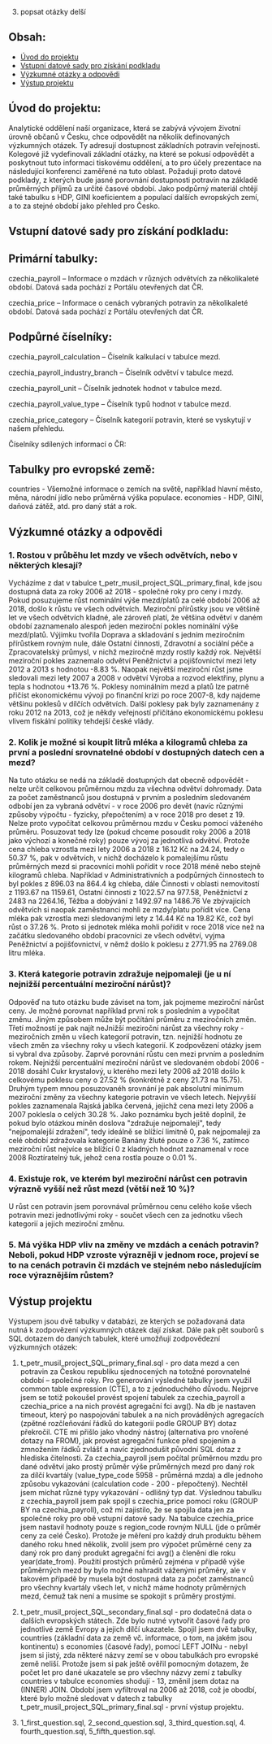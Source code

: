 3. popsat otázky delší

## Obsah:
* [Úvod do projektu](#úvod-do-projektu)
* [Vstupní datové sady pro získání podkladu](#vstupní-datové-sady-pro-získání-podkladu)
* [Výzkumné otázky a odpovědi](#výzkumné-otázky-a-odpovědi)
* [Výstup projektu](#výstup-projektu)

## Úvod do projektu:
Analytické oddělení naší organizace, která se zabývá vývojem životní úrovně občanů v Česku, chce odpovědět na několik definovaných výzkumných otázek. Ty adresují dostupnost základních potravin veřejnosti. Kolegové již vydefinovali základní otázky, na které se pokusí odpovědět a poskytnout tuto informaci tiskovému oddělení, a to pro účely prezentace na následující konferenci zaměřené na tuto oblast. Požadují proto datové podklady, z kterých bude jasné porovnání dostupnosti potravin na základě průměrných příjmů za určité časové období. Jako podpůrný materiál chtějí také tabulku s HDP, GINI koeficientem a populací dalších evropských zemí, a to za stejné období jako přehled pro Česko.

## Vstupní datové sady pro získání podkladu:
## Primární tabulky:
czechia_payroll – Informace o mzdách v různých odvětvích za několikaleté období. Datová sada pochází z Portálu otevřených dat ČR.

czechia_price – Informace o cenách vybraných potravin za několikaleté období. Datová sada pochází z Portálu otevřených dat ČR.

## Podpůrné číselníky:
czechia_payroll_calculation – Číselník kalkulací v tabulce mezd.

czechia_payroll_industry_branch – Číselník odvětví v tabulce mezd.

czechia_payroll_unit – Číselník jednotek hodnot v tabulce mezd.

czechia_payroll_value_type – Číselník typů hodnot v tabulce mezd.

czechia_price_category – Číselník kategorií potravin, které se vyskytují v našem přehledu.

Číselníky sdílených informací o ČR:

## Tabulky pro evropské země:
countries - Všemožné informace o zemích na světě, například hlavní město, měna, národní jídlo nebo průměrná výška populace.
economies - HDP, GINI, daňová zátěž, atd. pro daný stát a rok.

## Výzkumné otázky a odpovědi
### 1. Rostou v průběhu let mzdy ve všech odvětvích, nebo v některých klesají?
Vycházíme z dat v tabulce t_petr_musil_project_SQL_primary_final, kde jsou dostupná data za roky 2006 až 2018 - společné roky pro ceny i mzdy. Pokud posuzujeme růst nominální výše mezd/platů za celé období 2006 až 2018, došlo k růstu ve všech odvětvích.
Meziroční přírůstky jsou ve většině let ve všech odvětvích kladné, ale zároveň platí, že většina odvětví v daném období
zaznamenalo alespoň jeden meziroční pokles nominální výše mezd/platů. Výjimku tvořila Doprava a skladování s jedním meziročním 
přírůstkem rovným nule, dále Ostatní činnosti, Zdravotní a sociální péče a Zpracovatelský průmysl, v nichž meziročně mzdy rostly každý rok. Největší meziroční pokles zaznemalo odvětví Peněžnictví a pojišťovnictví mezi lety 2012 a 2013 s hodnotou -8.83 %. Naopak největší meziroční růst jsme sledovali mezi lety 2007 a 2008 v odvětví Výroba a rozvod elektřiny, plynu a tepla s hodnotou +13.76 %.
Poklesy nominálním mezd a platů lze patrně přičíst ekonomickému vývoji po finanční krizi po roce 2007-8, kdy najdeme většinu poklesů v dílčích odvětvích. Další poklesy pak byly zaznamenány z roku 2012 na 2013, což je někdy veřejností přičítáno ekonomickému poklesu vlivem fiskální politiky tehdejší české vlády.
### 2. Kolik je možné si koupit litrů mléka a kilogramů chleba za první a poslední srovnatelné období v dostupných datech cen a mezd?
Na tuto otázku se nedá na základě dostupných dat obecně odpovědět - nelze určit celkovou průměrnou mzdu za všechna odvětví dohromady. Data za počet zaměstnanců jsou dostupná v prvním a posledním sledovaném odbobí jen za vybraná odvětví - v roce 2006 pro devět (navíc různými způsoby výpočtu - fyzicky, přepočtením) a v roce 2018 pro deset z 19. Nelze proto vypočítat celkovou průměrnou mzdu v Česku pomocí váženého průměru. Posuzovat tedy lze (pokud chceme posoudit roky 2006 a 2018 jako výchozí a konečné roky) pouze vývoj za jednotlivá odvětví. Protože cena chleba vzrostla mezi lety 2006 a 2018 z 16.12 Kč na 24.24, tedy o 50.37 %, pak v odvětvích, v nichž docházelo k pomalejšímu růstu průměrných mezd si pracovníci mohli pořídit v roce 2018 méně nebo stejně kilogramů chleba. Například v Administrativních a podpůrných činnostech to byl pokles z 896.03 na 864.4 kg chleba, dále Činnosti v oblasti nemovitostí z 1193.67 na 1159.61, Ostatní činnosti z 1022.57 na 977.58, Peněžnictví z 2483 na 2264.16, Těžba a dobývání z 1492.97 na 1486.76 Ve zbývajících odvětvích si naopak zaměstnanci mohli ze mzdy/platu pořídit více. Cena mléka pak vzrostla mezi sledovanými lety z 14.44 Kč na 19.82 Kč, což byl růst o 37.26 %. Proto si jednotek mléka mohli pořídit v roce 2018 více než na začátku sledovaného období pracovníci ze všech odvětví, vyjma Peněžnictví a pojišťovnictví, v němž došlo k poklesu z 2771.95 na 2769.08 litru mléka.
### 3. Která kategorie potravin zdražuje nejpomaleji (je u ní nejnižší percentuální meziroční nárůst)?
Odpověď na tuto otázku bude záviset na tom, jak pojmeme meziroční nárůst ceny. Je možné porovnat například první rok s posledním a vypočítat změnu. Jiným způsobem může být počítání průměru z meziročních změn. Třetí možností je pak najít neJnižší meziroční nárůst za všechny roky -  meziročních změn u všech kategorií potravin, tzn. nejnižší hodnotu ze všech změn za všechny roky u všech kategorií. K zodpovězení otázky jsem si vybral dva způsoby. Zaprvé porovnání růstu cen mezi prvním a posledním rokem. Nejnižší percentuální meziroční nárůst ve sledovaném období 2006 - 2018 dosáhl Cukr krystalový, u kterého mezi lety 2006 až 2018 došlo k celkovému poklesu ceny o 27.52 % (konkrétně z ceny 21.73 na 15.75). Druhým typem mnou posuzovanéh srovnání je pak absolutní minimum meziroční změny za všechny kategorie potravin ve všech letech. Nejvyšší pokles zaznamenala Rajská jablka červená, jejichž cena mezi lety 2006 a 2007 poklesla o celých 30.28 %. 
Jako poznámku bych ještě doplnil, že pokud bylo otázkou míněn doslova "zdražuje nejpomaleji", tedy "nejpomalejší zdražení", tedy ideálně se blížící limitně 0, pak nejpomaleji za celé období zdražovala kategorie Banány žluté pouze o 7.36 %, zatímco meziroční růst nejvíce se blížící 0 z kladných hodnot zaznamenal v roce 2008 Roztíratelný tuk, jehož cena rostla pouze o 0.01 %.
### 4. Existuje rok, ve kterém byl meziroční nárůst cen potravin výrazně vyšší než růst mezd (větší než 10 %)?
U růst cen potravin jsem porovnával průměrnou cenu celého koše všech potravin mezi jednotlivými roky - součet všech cen za jednotku všech kategorií a jejich meziroční změnu. 
### 5. Má výška HDP vliv na změny ve mzdách a cenách potravin? Neboli, pokud HDP vzroste výrazněji v jednom roce, projeví se to na cenách potravin či mzdách ve stejném nebo následujícím roce výraznějším růstem?

## Výstup projektu
Výstupem jsou dvě tabulky v databázi, ze kterých se požadovaná data nutná k zodpovězení výzkumných otázek dají získat. Dále pak pět souborů s SQL dotazem do daných tabulek, které umožňují zodpovědezní výzkumných otázek:

1. t_petr_musil_project_SQL_primary_final.sql - pro data mezd a cen potravin za Českou republiku sjednocených na totožné 
porovnatelné období – společné roky. 
Pro generování výsledné tabulky jsem využil common table expression (CTE), a to z jednoduchého důvodu. Nejprve jsem se totiž pokoušel provést spojení tabulek za czechia_payroll a czechia_price a na nich provést agregační fci avg(). Na db je nastaven timeout, který po naspojování tabulek a na nich prováděných agregacích (zpětné rozčleňování řádků do kategorií podle GROUP BY) dotaz překročil. CTE mi přišlo jako vhodný nástroj (alternativa pro vnořené dotazy na FROM), jak provést agregační funkce před spojením a zmnožením řádků zvlášť a navíc zjednodušit původní SQL dotaz z hlediska čitelnosti. Za czechia_payroll jsem počítal průměrnou mzdu pro dané odvětví jako prostý průměr výše průměrných mezd pro daný rok za dílčí kvartály (value_type_code 5958 - průměrná mzda) a dle jednoho způsobu vykazování (calculation code - 200 - přepočtený). Nechtěl jsem míchat různé typy vykazování - odlišný typ dat. Výslednou tabulku z czechia_payroll jsem pak spojil s czechia_price pomocí roku (GROUP BY na czechia_payroll), což mi zajistilo, že se spojila data jen za společné roky pro obě vstupní datové sady. Na tabulce czechia_price jsem nastavil hodnoty pouze s region_code rovným NULL (jde o průměr ceny za celé Česko). Protože je měření pro každý druh produktu během daného roku hned několik, zvolil jsem pro výpočet průměrné ceny za daný rok pro daný produkt agregační fci avg() a členění dle roku year(date_from). Použití prostých průměrů zejména v případě výše průměrných mezd by bylo možné nahradit váženými průměry, ale v takovém případě by musela být dostupná data za počet zaměstnanců pro všechny kvartály všech let, v nichž máme hodnoty průměrných mezd, čemuž tak není a musíme se spokojit s průměry prostými.

2. t_petr_musil_project_SQL_secondary_final.sql - pro dodatečná data o dalších evropských státech. Zde bylo nutné vytvořit časové řady pro jednotlivé země Evropy a jejich dílčí ukazatele. Spojil jsem dvě tabulky, countries (základní data za země vč. informace, o tom, na jakém jsou kontinentu) s economies (časové řady), pomocí LEFT JOINu - nebyl jsem si jistý, zda některé názvy zemí se v obou tabulkách pro evropské země neliší. Protože jsem si pak ještě ověřil pomocným dotazem, že počet let pro dané ukazatele se pro všechny názvy zemí z tabulky countries v tabulce economies shodují - 13, změnil jsem dotaz na (INNER) JOIN. Období jsem vyfiltroval na 2006 až 2018, což je obodbí, které bylo možné sledovat v datech z tabulky t_petr_musil_project_SQL_primary_final.sql - první výstup projektu.

3. 1_first_question.sql, 2_second_question.sql, 3_third_question.sql, 4. fourth_question.sql, 5_fifth_question.sql.
